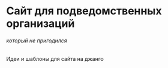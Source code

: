 # Сайт для подведомственных организаций
###### который не пригодился

Идеи и шаблоны для сайта на джанго

